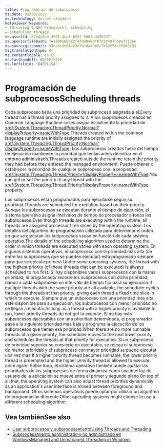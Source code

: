 ```yaml
---
title: Programación de subprocesos
ms.date: 03/30/2017
ms.technology: dotnet-standard
helpviewer_keywords:
- threading [.NET Framework], scheduling
- scheduling threads
ms.assetid: 67e4a0eb-3095-4ea7-b20f-908faa476277
ms.openlocfilehash: fea809168bf2f4f888466f87259497660afd13be
ms.sourcegitcommit: 33deec3e814238fb18a49b2a7e89278e27888291
ms.translationtype: HT
ms.contentlocale: es-ES
ms.lasthandoff: 06/02/2020
ms.locfileid: "84291154"
---
```

# <a name="scheduling-threads"></a><span data-ttu-id="a8953-102">Programación de subprocesos</span><span class="sxs-lookup"><span data-stu-id="a8953-102">Scheduling threads</span></span>

<span data-ttu-id="a8953-103">Cada subproceso tiene una prioridad de subproceso asignada a él.</span><span class="sxs-lookup"><span data-stu-id="a8953-103">Every thread has a thread priority assigned to it.</span></span> <span data-ttu-id="a8953-104">A los subprocesos creados en Common Language Runtime se les asigna inicialmente la prioridad de <xref:System.Threading.ThreadPriority.Normal?displayProperty=nameWithType>.</span><span class="sxs-lookup"><span data-stu-id="a8953-104">Threads created within the common language runtime are initially assigned the priority of <xref:System.Threading.ThreadPriority.Normal?displayProperty=nameWithType>.</span></span> <span data-ttu-id="a8953-105">Los subprocesos creados fuera del tiempo de ejecución mantienen la prioridad que tenían antes de entrar en el entorno administrado.</span><span class="sxs-lookup"><span data-stu-id="a8953-105">Threads created outside the runtime retain the priority they had before they entered the managed environment.</span></span> <span data-ttu-id="a8953-106">Puede obtener o establecer la prioridad de cualquier subproceso con la propiedad <xref:System.Threading.Thread.Priority?displayProperty=nameWithType>.</span><span class="sxs-lookup"><span data-stu-id="a8953-106">You can get or set the priority of any thread with the <xref:System.Threading.Thread.Priority?displayProperty=nameWithType> property.</span></span>  
  
 <span data-ttu-id="a8953-107">Los subprocesos están programados para ejecutarse según su prioridad.</span><span class="sxs-lookup"><span data-stu-id="a8953-107">Threads are scheduled for execution based on their priority.</span></span> <span data-ttu-id="a8953-108">Aunque los subprocesos se ejecutan durante el tiempo de ejecución, el sistema operativo asigna intervalos de tiempo de procesador a todos los subprocesos.</span><span class="sxs-lookup"><span data-stu-id="a8953-108">Even though threads are executing within the runtime, all threads are assigned processor time slices by the operating system.</span></span> <span data-ttu-id="a8953-109">Los detalles del algoritmo de programación utilizado para determinar el orden en que se ejecutan los subprocesos varían en función de cada sistema operativo.</span><span class="sxs-lookup"><span data-stu-id="a8953-109">The details of the scheduling algorithm used to determine the order in which threads are executed varies with each operating system.</span></span> <span data-ttu-id="a8953-110">En algunos sistemas operativos, el subproceso con la prioridad más alta (de entre los subprocesos que se pueden ejecutar) está programado siempre para que se ejecute primero.</span><span class="sxs-lookup"><span data-stu-id="a8953-110">Under some operating systems, the thread with the highest priority (of those threads that can be executed) is always scheduled to run first.</span></span> <span data-ttu-id="a8953-111">Si hay disponibles varios subprocesos con la misma prioridad, el programador recorre los subprocesos con dicha prioridad, dando a cada subproceso un intervalo de tiempo fijo para su ejecución.</span><span class="sxs-lookup"><span data-stu-id="a8953-111">If multiple threads with the same priority are all available, the scheduler cycles through the threads at that priority, giving each thread a fixed time slice in which to execute.</span></span> <span data-ttu-id="a8953-112">Siempre que un subproceso con una prioridad más alta esté disponible para su ejecución, los subprocesos con menor prioridad no se llegan a ejecutar.</span><span class="sxs-lookup"><span data-stu-id="a8953-112">As long as a thread with a higher priority is available to run, lower priority threads do not get to execute.</span></span> <span data-ttu-id="a8953-113">Si no hay más subprocesos ejecutables con una prioridad determinada, el programador pasa a la siguiente prioridad más baja y programa la ejecución de los subprocesos que tienen esa prioridad.</span><span class="sxs-lookup"><span data-stu-id="a8953-113">When there are no more runnable threads at a given priority, the scheduler moves to the next lower priority and schedules the threads at that priority for execution.</span></span> <span data-ttu-id="a8953-114">Si un subproceso de prioridad superior se convierte en ejecutable, se relega el subproceso de menor prioridad y el subproceso con mayor prioridad se puede ejecutar una vez más.</span><span class="sxs-lookup"><span data-stu-id="a8953-114">If a higher priority thread becomes runnable, the lower priority thread is preempted and the higher priority thread is allowed to execute once again.</span></span> <span data-ttu-id="a8953-115">Sobre todo, el sistema operativo también puede ajustar las prioridades de los subprocesos de forma dinámica como una interfaz de usuario de la aplicación se mueve entre el primer y segundo plano.</span><span class="sxs-lookup"><span data-stu-id="a8953-115">On top of all that, the operating system can also adjust thread priorities dynamically as an application's user interface is moved between foreground and background.</span></span> <span data-ttu-id="a8953-116">Otros sistemas operativos puede optar por utilizar un algoritmo de programación diferente.</span><span class="sxs-lookup"><span data-stu-id="a8953-116">Other operating systems might choose to use a different scheduling algorithm.</span></span>  
  
## <a name="see-also"></a><span data-ttu-id="a8953-117">Vea también</span><span class="sxs-lookup"><span data-stu-id="a8953-117">See also</span></span>

- [<span data-ttu-id="a8953-118">Usar subprocesos y subprocesamiento</span><span class="sxs-lookup"><span data-stu-id="a8953-118">Using Threads and Threading</span></span>](using-threads-and-threading.md)
- [<span data-ttu-id="a8953-119">Subprocesamiento administrado y no administrado en Windows</span><span class="sxs-lookup"><span data-stu-id="a8953-119">Managed and Unmanaged Threading in Windows</span></span>](managed-and-unmanaged-threading-in-windows.md)

